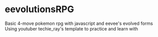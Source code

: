 # eevolutionsRPG
Basic 4-move pokemon rpg with javascript and eevee's evolved forms
Using youtuber techie_ray's template to practice and learn with
